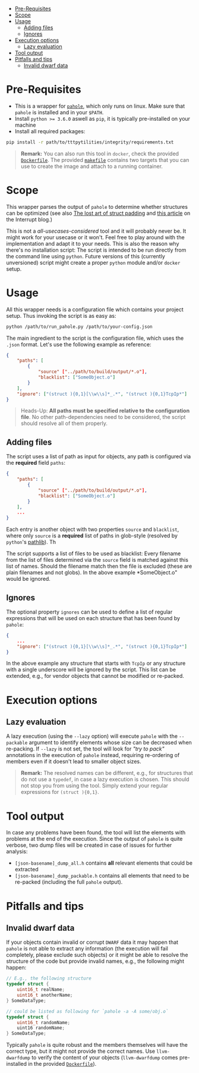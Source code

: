 
- [Pre-Requisites](#pre-requisites)
- [Scope](#scope)
- [Usage](#usage)
  - [Adding files](#adding-files)
  - [Ignores](#ignores)
- [Execution options](#execution-options)
  - [Lazy evaluation](#lazy-evaluation)
- [Tool output](#tool-output)
- [Pitfalls and tips](#pitfalls-and-tips)
  - [Invalid dwarf data](#invalid-dwarf-data)

# Pre-Requisites

* This is a wrapper for [`pahole`](https://linux.die.net/man/1/pahole), which only runs on linux. Make sure that `pahole` is installed and in your `$PATH`.
* Install `python >= 3.6.0` aswell as `pip`, it is typically pre-installed on your machine
* Install all required packages:

```bash
pip install -r path/to/tttpytilities/integrity/requirements.txt
```

> **Remark:** You can also run this tool in `docker`, check the provided [`Dockerfile`](Dockerfile). The provided [`makefile`](makefile) contains two targets that you can use to create the image and attach to a running container.

# Scope

This wrapper parses the output of `pahole` to determine whether structures can be optimized (see also [The lost art of struct padding](http://www.catb.org/esr/structure-packing/) and [this article](https://interrupt.memfault.com/blog/c-struct-padding-initialization?query=struct) on the Interrupt blog.)

This is not a *all-usecases-considered* tool and it will probably never be. It might work for your usecase or it won't. Feel free to play around with the implementation and adapt it to your needs. This is also the reason why there's no installation script: The script is intended to be run directly from the command line using `python`. Future versions of this (currently unversioned) script might create a proper `python` module and/or `docker` setup.

# Usage

All this wrapper needs is a configuration file which contains your project setup. Thus invoking the script is as easy as:

```bash
python /path/to/run_pahole.py /path/to/your-config.json
```

The main ingredient to the script is the configuration file, which uses the `.json` format. Let's use the following example as reference:

```json
{
    "paths": [
        {
            "source" ["../path/to/build/output/*.o"],
            "blacklist": ["SomeObject.o"]
        }
    ],
    "ignore": ["(struct ){0,1}[\\w\\s]*_.*", "(struct ){0,1}TcpIp*"]
}
```

> Heads-Up: **All paths must be specified relative to the configuration file**. No other path-dependencies need to be considered, the script should resolve all of them properly.

## Adding files

The script uses a list of path as input for objects, any path is configured via the **required** field `paths`:

```json
{
    "paths": [
        {
            "source" ["../path/to/build/output/*.o"],
            "blacklist": ["SomeObject.o"]
        }
    ],
    ...
}
```

Each entry is another object with two properties `source` and `blacklist`, where only `source` is a **required** list of paths in glob-style (resolved by `python`'s [pathlib](https://docs.python.org/3/library/pathlib.html)). Th

The script supports a list of files to be used as blacklist: Every filename from the list of files determined via the `source` field is matched against this list of names. Should the filename match then the file is excluded (these are plain filenames and not globs). In the above example *SomeObject.o" would be ignored.

## Ignores

The optional property `ignores` can be used to define a list of regular expressions that will be used on each structure that has been found by `pahole`:

```json
{
    ...
    "ignore": ["(struct ){0,1}[\\w\\s]*_.*", "(struct ){0,1}TcpIp*"]
}
```

In the above example any structure that starts with `TcpIp` or any structure with a single underscore will be ignored by the script. This list can be extended, e.g., for vendor objects that cannot be modified or re-packed.

# Execution options

## Lazy evaluation

A lazy execution (using the `--lazy` option) will execute `pahole` with the `--packable` argument to identify elements whose size can be decreased when re-packing. If `--lazy` is not set, the tool will look for *"try to pack"* annotations in the execution of `pahole` instead, requiring re-ordering of members even if it doesn't lead to smaller object sizes.

> **Remark:** The resolved names can be different, e.g., for structures that do not use a `typedef`, in case a lazy execution is chosen. This should not stop you from using the tool. Simply extend your regular expressions for `(struct ){0,1}`.

# Tool output

In case any problems have been found, the tool will list the elements with problems at the end of the execution. Since the output of `pahole` is quite verbose, two dump files will be created in case of issues for further analysis:

* `[json-basename]_dump_all.h` contains **all** relevant elements that could be extracted
* `[json-basename]_dump_packable.h` contains all elements that need to be re-packed (including the full `pahole` output).

# Pitfalls and tips

## Invalid dwarf data

If your objects contain invalid or corrupt `DWARF` data it may happen that `pahole` is not able to extract any information (the execution will fail completely, please exclude such objects) or it might be able to resolve the structure of the code but provide invalid names, e.g., the following might happen:

```c++
// E.g., the following structure
typedef struct {
    uint16_t realName;
    uint16_t anotherName;
} SomeDataType;

// could be listed as following for `pahole -a -A some/obj.o`
typedef struct {
    uint16_t randomName;
    uint16 randomName;
} SomeDataType;
```

Typically `pahole` is quite robust and the members themselves will have the correct type, but it might not provide the correct names. Use `llvm-dwarfdump` to verify the content of your objects (`llvm-dwarfdump` comes pre-installed in the provided [`Dockerfile`](Dockerfile)).
